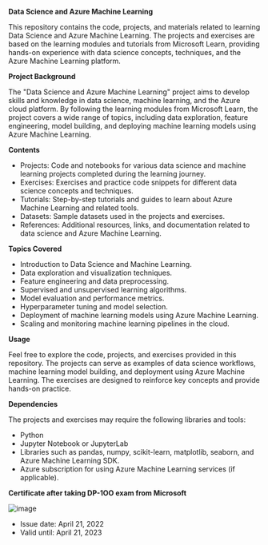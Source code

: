 **Data Science and Azure Machine Learning**

This repository contains the code, projects, and materials related to learning Data Science and Azure Machine Learning. The projects and exercises are based on the learning modules and tutorials from Microsoft Learn, providing hands-on experience with data science concepts, techniques, and the Azure Machine Learning platform.

**Project Background**

The "Data Science and Azure Machine Learning" project aims to develop skills and knowledge in data science, machine learning, and the Azure cloud platform. By following the learning modules from Microsoft Learn, the project covers a wide range of topics, including data exploration, feature engineering, model building, and deploying machine learning models using Azure Machine Learning.

**Contents**
- Projects: Code and notebooks for various data science and machine learning projects completed during the learning journey.
- Exercises: Exercises and practice code snippets for different data science concepts and techniques.
- Tutorials: Step-by-step tutorials and guides to learn about Azure Machine Learning and related tools.
- Datasets: Sample datasets used in the projects and exercises.
- References: Additional resources, links, and documentation related to data science and Azure Machine Learning.

**Topics Covered**
- Introduction to Data Science and Machine Learning.
- Data exploration and visualization techniques.
- Feature engineering and data preprocessing.
- Supervised and unsupervised learning algorithms.
- Model evaluation and performance metrics.
- Hyperparameter tuning and model selection.
- Deployment of machine learning models using Azure Machine Learning.
- Scaling and monitoring machine learning pipelines in the cloud.

**Usage**

Feel free to explore the code, projects, and exercises provided in this repository. The projects can serve as examples of data science workflows, machine learning model building, and deployment using Azure Machine Learning. The exercises are designed to reinforce key concepts and provide hands-on practice.

**Dependencies**

The projects and exercises may require the following libraries and tools:
- Python
- Jupyter Notebook or JupyterLab
- Libraries such as pandas, numpy, scikit-learn, matplotlib, seaborn, and Azure Machine Learning SDK.
- Azure subscription for using Azure Machine Learning services (if applicable).

**Certificate after taking DP-1OO exam from Microsoft**

![image](https://github.com/caonhatlinhth/ML-in-Data-Science-MS-Learn/assets/62228403/29207cc9-3194-45e6-b3fc-6202bdd45c08)

- Issue date: April 21, 2022
- Valid until: April 21, 2023
